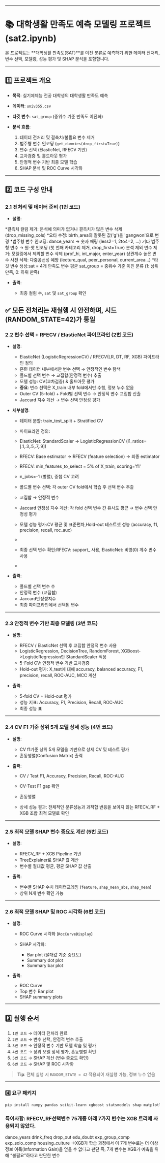 
---

# 📚 대학생활 만족도 예측 모델링 프로젝트(sat2.ipynb)

본 프로젝트는 \*\*대학생활 만족도(SAT)\*\*를 이진 분류로 예측하기 위한 데이터 전처리, 변수 선택, 모델링, 성능 평가 및 SHAP 분석을 포함합니다.

---

## 1️⃣ 프로젝트 개요

* **목적**: 실기예체능 전공 대학생의 대학생활 만족도 예측
* **데이터**: `univ355.csv`
* **타깃 변수**: `sat_group` (중위수 기준 만족도 이진화)
* **분석 흐름**:

  1. 데이터 전처리 및 결측치/불필요 변수 제거
  2. 범주형 변수 인코딩 (`get_dummies(drop_first=True)`)
  3. 변수 선택 (ElasticNet, RFECV 기반)
  4. 교차검증 및 홀드아웃 평가
  5. 안정적 변수 기반 최종 모델 학습
  6. SHAP 분석 및 ROC Curve 시각화

---

## 2️⃣ 코드 구성 안내

### 2.1 전처리 및 데이터 준비 (1번 코드)

* **설명**:

*결측치 컬럼 제거: 분석에 의미가 없거나 결측치가 많은 변수 삭제 (drop_missing_cols)
*오타 수정: birth_area의 잘못된 값('g')을 'gangwon'으로 변경
*범주형 변수 인코딩:
dance_years → 숫자 매핑 (less2=1, 2to4=2, …)
기타 범주형 변수 → 원-핫 인코딩 (첫 번째 카테고리 제거, drop_first=True)
분석 제외 변수 제거: 모델링에서 제외할 변수 삭제 (prof_hi, int_major, enter_year)
상관계수 높은 변수 사전 삭제: 다중공선성 예방 (lecture_qual, peer_personal, current_area...)
*타깃 변수 생성:sat = 4개 만족도 변수 평균
sat_group = 중위수 기준 이진 분류 (1: 상위 만족, 0: 하위 만족)

* **출력**:

  * 최종 컬럼 수, `sat` 및 `sat_group` 확인

✅ 모든 전처리는 재실행 시 안전하며, 시드(RANDOM_STATE=42)가 통일
---

### 2.2 변수 선택 + RFECV / ElasticNet 파이프라인 (2번 코드)

* **설명**:

  * ElasticNet (LogisticRegressionCV) / RFECV(LR, DT, RF, XGB) 파이프라인 정의
  * 훈련 데이터 내부에서만 변수 선택 → 안정적인 변수 탐색
  * 폴드별 선택 변수 → 교집합(안정적 변수) 추출
  * 모델 성능: CV(교차검증) & 홀드아웃 평가
  * **중요**: 변수 선택은 X\_train 내부 fold에서만 수행, 정보 누수 없음
  * Outer CV (5-fold) + Fold별 선택 변수 → 안정적 변수 교집합 산출
  * Jaccard 지수 계산 → 변수 선택 안정성 평가

* **세부설명**:
  
  * 데이터 분할: train_test_split + Stratified CV
  * 파이프라인 정의:
  * ElasticNet: StandardScaler → LogisticRegressionCV (l1_ratios=[.1,.3,.5,.7,.9])
  * RFECV: Base estimator → RFECV (feature selection) → 최종 estimator
  * RFECV: min_features_to_select = 5% of X_train, scoring='f1'
  * n_jobs=-1 (병렬), 중첩 CV 고려

   * 폴드별 변수 선택: 각 outer CV fold에서 학습 후 선택 변수 추출
   * 교집합 → 안정적 변수
   * Jaccard 안정성 지수 계산: 각 fold 선택 변수 간 유사도 평균 → 변수 선택 안정성 평가
   
   * 모델 성능 평가:CV 평균 및 표준편차,Hold-out 테스트셋 성능 (accuracy, f1, precision, recall, roc_auc)
   *
   * 최종 선택 변수 확인:RFECV: support_ 사용, ElasticNet: 비영(0) 계수 변수 사용
   * 
* **출력**:

  * 폴드별 선택 변수 수
  * 안정적 변수 (교집합)
  * Jaccard안정성지수
  * 최종 파이프라인에서 선택된 변수

---

### 2.3 안정적 변수 기반 최종 모델링 (3번 코드)

* **설명**:

  * RFECV / ElasticNet 선택 후 교집합 안정적 변수 사용
  * LogisticRegression, DecisionTree, RandomForest, XGBoost->LogisticRegression만 StandardScaler 적용
  * 5-Fold CV: 안정적 변수 기반 교차검증
  * Hold-out 평가: X_test에 대해 accuracy, balanced accuracy, F1, precision, recall, ROC-AUC, MCC 계산
    
* **출력**:

  * 5-fold CV + Hold-out 평가
  * 성능 지표: Accuracy, F1, Precision, Recall, ROC-AUC
  * 최종 성능 표

---

### 2.4 CV F1 기준 상위 5개 모델 상세 성능 (4번 코드)

* **설명**:

  * CV f1기준 상위 5개 모델을 기반으로 상세 CV 및 테스트 평가
  * 혼동행렬(Confusion Matrix) 출력
* **출력**:

  * CV / Test F1, Accuracy, Precision, Recall, ROC-AUC
  * CV-Test F1 gap 확인
  * 혼동행렬

  * 상세 성능 결과: 전체적인 분류성능과 과적합 반응을 보이지 않는 RFECV\_RF + XGB 조합 최적 모델로 확인
---

### 2.5 최적 모델 SHAP 변수 중요도 계산 (5번 코드)

* **설명**:

  * RFECV\_RF + XGB Pipeline 기반
  * TreeExplainer로 SHAP 값 계산
  * 변수별 절대값 평균, 평균 SHAP 값 산출
* **출력**:

  * 변수별 SHAP 수치 데이터프레임 (`feature`, `shap_mean_abs`, `shap_mean`)
  * 상위 N개 변수 확인 가능

---

### 2.6 최적 모델 SHAP 및 ROC 시각화 (6번 코드)

* **설명**:

  * ROC Curve 시각화 (`RocCurveDisplay`)
  * SHAP 시각화:

    * Bar plot (절대값 기준 중요도)
    * Summary dot plot
    * Summary bar plot
* **출력**:

  * ROC Curve
  * Top 변수 Bar plot
  * SHAP summary plots

---

## 3️⃣ 실행 순서

1. `1번 코드` → 데이터 전처리 완료
2. `2번 코드` → 변수 선택, 안정적 변수 추출
3. `3번 코드` → 안정적 변수 기반 모델 학습 및 평가
4. `4번 코드` → 상위 모델 상세 평가, 혼동행렬 확인
5. `5번 코드` → SHAP 계산 (변수 중요도 확인)
6. `6번 코드` → SHAP 및 ROC 시각화

> **Tip**: 전체 실행 시 `RANDOM_STATE = 42` 적용되어 재실행 가능, 정보 누수 없음

---

### 4️⃣ 요구 패키지

```bash
pip install numpy pandas scikit-learn xgboost statsmodels shap matplotlib
```

### 특이사항: RFECV_RF선택변수 75개중 아래 7가지 변수는 XGB 트리에 사용되지 않았다. 

dance_years
drink_freq
drop_out
edu_doubt
exp_group_comp
exp_solo_comp
housing_culture 
->XGB가 학습 과정에서 이 7개 변수로는 더 이상 정보 이득(Information Gain)을 얻을 수 없다고 판단
 즉, 7개 변수는 XGB가 예측을 위해 “불필요”하다고 판단한 변수
